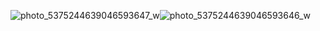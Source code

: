 
![photo_5375244639046593647_w](https://github.com/user-attachments/assets/c9c3887b-b5e0-4736-a84a-225595a5041b)![photo_5375244639046593646_w](https://github.com/user-attachments/assets/5c19cbb2-2306-43b7-b157-832591650f97)

